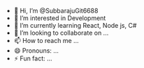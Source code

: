 - 👋 Hi, I’m @SubbarajuGit6688
- 👀 I’m interested in Development
- 🌱 I’m currently learning React, Node js, C#
- 💞️ I’m looking to collaborate on ...
- 📫 How to reach me ...
- 😄 Pronouns: ...
- ⚡ Fun fact: ...

<!---
SubbarajuGit6688/SubbarajuGit6688 is a ✨ special ✨ repository because its `README.md` (this file) appears on your GitHub profile.
You can click the Preview link to take a look at your changes.
--->
